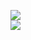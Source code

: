 [![](https://img.shields.io/badge/Made%20With-Github%20Spray-lightgrey.svg?style=for-the-badge&logo=github)](https://github.com/Annihil/github-spray#11842)  
[![](https://i.imgur.com/2DrTn0Z.gif)](https://github.com/Annihil/github-spray)